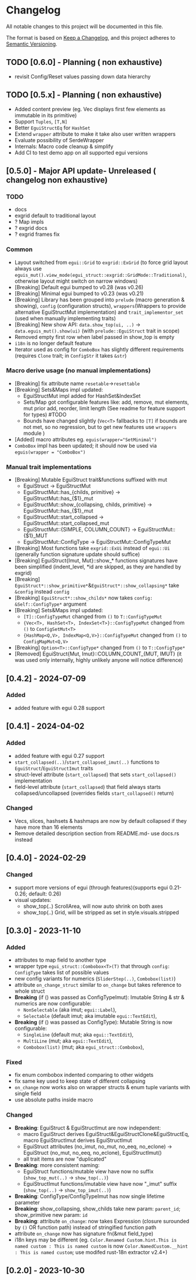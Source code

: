 # Changelog

All notable changes to this project will be documented in this file.

The format is based on [Keep a Changelog](https://keepachangelog.com/en/1.0.0/),
and this project adheres to [Semantic Versioning](https://semver.org/spec/v2.0.0.html).

## TODO [0.6.0] - Planning ( non exhaustive)

- revisit Config/Reset values passing down data hierarchy

## TODO [0.5.x] - Planning ( non exhaustive)

- Added content preview (eg. Vec displays first few elements as immutable in its primitive)
- Support `Tuples`, `[T,N]`
- Better `EguiStructEq` for `HashSet`
- Extend `wrapper` attribute to make it take also user written wrappers
- Evaluate possibility of SerdeWrapper
- Internals: Macro code cleanup & simplify
- Add CI to test demo app on all supported egui versions

## [0.5.0] - Major API update- Unreleased ( changelog non exhaustive)
### TODO

- docs
- exgrid default to traditional layout
- ? Map impls
- ? exgrid docs
- ? exgrid frames fix

### Common

- Layout switched from `egui::Grid` to `exgrid::ExGrid` (to force grid layout always use `eguis_mut().view_mode(egui_struct::exgrid::GridMode::Traditional)`, otherwise layout might switch on narrow windows)
- [Breaking] Default egui bumped to v0.28 (was v0.26)
- [Breaking] Minimal egui bumped to v0.23 (was v0.21)
- [Breaking] Library has been grouped into `prelude` (macro generation & showing), `config` (configuration structs), `wrappers`(Wrappers to provide alternative EguiStructMut implementation) and `trait_implementor_set` (used when manually implementing traits)
- [Breaking] New show API: `data.show_top(ui, ..)` -> `data.eguis_mut().show(ui)` (with `prelude::EguiStruct` trait in scope)
- Removed empty first row when label passed in show_top is empty
- `i18n` is no longer default feature
- Iterator used as config for `ComboBox` has slightly different requirements (requires `Clone` trait; in `ConfigStr` it takes `&str`)

### Macro derive usage (no manual implementations)

- [Breaking] fix attribute name `resetable`->`resettable`
- [Breaking] Sets&Maps impl updated:
  - EguiStructMut impl added for HashSet&IndexSet
  - Sets/Map got configurable features like: add, remove, mut elements, mut prior add, reorder, limit length (See readme for feature support for types)  #TODO
  - Bounds have changed slightly (`Vec<T>` fallbacks to `[T]` if bounds are not met, so no regression, but to get new features use `wrappers` module )
- [Added] macro attributes eg. `eguis(wrapper="SetMinimal")`
- `ComboBox` impl has been updated; it should now be used via `eguis(wrapper = "ComboBox")`

### Manual trait implementations

- [Breaking] Mutable EguiStruct trait&functions suffixed with mut
  - EguiStruct -> EguiStructMut
  - EguiStructMut::has_{childs, primitive} -> EguiStructMut::has_{$1}_mut
  - EguiStructMut::show_{collapsing, childs, primitive} -> EguiStructMut::has_{$1}_mut
  - EguiStructMut::start_collapsed -> EguiStructMut::start_collapsed_mut
  - EguiStructMut::{SIMPLE, COLUMN_COUNT} -> EguiStructMut::{$1}_MUT
  - EguiStructMut::ConfigType -> EguiStructMut::ConfigTypeMut
- [Breaking] Most functions take `exgrid::ExUi` instead of `egui::Ui` (generally function signature update should suffice)
- [Breaking] EguiStruct{Imut, Mut}::show_\* functions signatures have been simplified (indent_level, \*id are skipped, as they are handled by exgrid)
- [Breaking] `EguiStruct*::show_primitive*`&`EguiStruct*::show_collapsing*` take `&config` instead `config`
- [Breaking] `EguiStruct*::show_childs*` now takes `config: &Self::ConfigType*` argument
- [Breaking] Sets&Maps impl updated:
  - `[T]::ConfigTypeMut` changed from `()` to `T::ConfigTypeMut`
  - `{Vec<T>, HashSet<T>, IndexSet<T>}::ConfigTypeMut` changed from `()` to `ConfigSetMut<T>`
  - `{HashMap<Q,V>, IndexMap<Q,V>}::ConfigTypeMut` changed from `()` to `ConfigMapMut<Q,V>`
- [Breaking] `Option<T>::ConfigType*` changed from `()` to `T::ConfigType*`
- [Removed] EguiStruct{Mut, Imut}::COLUMN_COUNT_{MUT, IMUT} (it was used only internally, highly unlikely anyone will notice difference)

## [0.4.2] - 2024-07-09

### Added

- added feature with egui 0.28 support

## [0.4.1] - 2024-04-02

### Added

- added feature with egui 0.27 support
- `start_collapsed(..)`/`start_collapsed_imut(..)` functions to `EguiStruct`/`EguiStructImut` traits
- struct-level attribute (`start_collapsed`) that sets `start_collapsed()` implementation
- field-level attribute (`start_collapsed`) that field always starts collapsed/uncollapsed (overrides fields `start_collapsed()` return)

### Changed

- Vecs, slices, hashsets & hashmaps are now by default collapsed if they have more than 16 elements
- Remove detailed description section from README.md- use docs.rs instead

## [0.4.0] - 2024-02-29

### Changed

- support more versions of egui (through features)(supports egui 0.21-0.26; default: 0.26)
- visual updates:
  - show_top(..) ScrollArea, will now auto shrink on both axes
  - show_top(..) Grid, will be stripped as set in style.visuals.stripped

## [0.3.0] - 2023-11-10

### Added

- attributes to map field to another type
- wrapper type `egui_struct::Combobox<T>(T)` that through `config: ConfigType` takes list of possible values
- new config variants for numerics (`SliderStep(..)`, `Combobox(list)`)
- attribute `on_change_struct` similar to `on_change` but takes reference to whole struct
- **Breaking** (if () was passed as ConfigTypeImut): Imutable String & str & numerics are now configurable:
  - `NonSelectable` (aka imut; `egui::Label`),
  - `Selectable` (default imut; aka imutable `egui::TextEdit`),
- **Breaking** (if () was passed as ConfigType): Mutable String is now configurable:
  - `SingleLine` (default mut; aka `egui::TextEdit`),
  - `MultiLine` (mut; aka `egui::TextEdit`),
  - `Combobox(list)` (mut; aka `egui_struct::Combobox`),

### Fixed

- fix enum combobox indented comparing to other widgets
- fix same key used to keep state of different collapsing
- `on_change` now works also on wrapper structs & enum tuple variants with single field
- use absolute paths inside macro

### Changed

- **Breaking**: EguiStruct & EguiStructImut are now independent:
  - macro EguiStruct derives EguiStruct&EguiStructClone&EguiStructEq, macro EguiStructImut derives EguiStructImut
  - EguiStruct attributes (no_imut, no_mut, no_eeq, no_eclone) -> EguiStruct (no_mut, no_eeq, no_eclone), EguiStructImut()
  - all trait items are now "duplicated"
- **Breaking**: more consistent naming:
  - EguiStruct functions/mutable view have now no suffix (`show_top_mut(..)` -> `show_top(..)`)
  - EguiStructImut functions/imutable view have now "_imut" suffix (`show_top(..)` -> `show_top_imut(..)`)
- **Breaking**: ConfigType/ConfigTypeImut has now single lifetime parameter
- **Breaking**: show_collapsing, show_childs take new param: `parent_id`; show_primitive new param: `id`
- **Breaking**: attribute `on_change`: now takes Expression (closure surounded by `()` OR function path) instead of stringified function path
- attribute `on_change` now has signature fn(&mut field_type)
- i18n keys may be different (eg. `Color.Renamed Custom.hint.This is named custom : This is named custom` is now `Color.NamedCustom.__hint : This is named custom`; use modifed rust-18n extractor v2.4+)

## [0.2.0] - 2023-10-30
